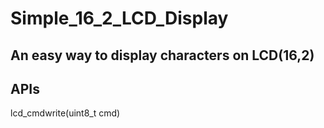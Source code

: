 # Simple_16_2_LCD_Display

## An easy way to display characters on LCD(16,2)

## APIs
  lcd_cmdwrite(uint8_t cmd)
  
